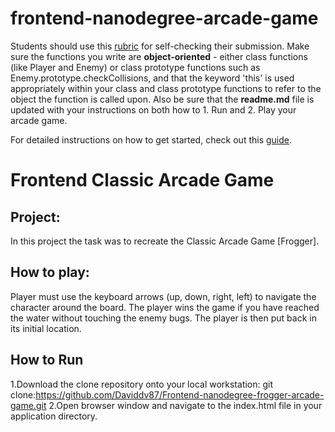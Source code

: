 frontend-nanodegree-arcade-game
===============================

Students should use this [rubric](https://review.udacity.com/#!/projects/2696458597/rubric) for self-checking their submission. Make sure the functions you write are **object-oriented** - either class functions (like Player and Enemy) or class prototype functions such as Enemy.prototype.checkCollisions, and that the keyword 'this' is used appropriately within your class and class prototype functions to refer to the object the function is called upon. Also be sure that the **readme.md** file is updated with your instructions on both how to 1. Run and 2. Play your arcade game.

For detailed instructions on how to get started, check out this [guide](https://docs.google.com/document/d/1v01aScPjSWCCWQLIpFqvg3-vXLH2e8_SZQKC8jNO0Dc/pub?embedded=true).

# Frontend Classic Arcade Game

## Project:

In this project the task was to recreate the Classic Arcade Game [Frogger].

## How to play:

Player must use the keyboard arrows (up, down, right, left) to navigate the character around the board. The player wins the game if you have reached the water without touching the enemy bugs. The player is then put back in its initial location.

## How to Run

1.Download the clone repository onto your local workstation:
git clone:https://github.com/Daviddv87/Frontend-nanodegree-frogger-arcade-game.git
2.Open browser window and navigate to the index.html file in your application directory.
